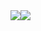 <div style="display: flex; flex-direction: row;">
    <!-- GitHub Stats -->
    <a href="https://github.com/dattphan15/github-readme-stats">
      <img src="https://github-readme-stats.vercel.app/api?username=dattphan15&show_icons=true&theme=dark" />
    </a>
    <!-- Top Langs -->
    <a href="https://github.com/dattphan15/github-readme-stats">
      <img src="https://github-stats-six-beta.vercel.app/api/top-langs/?username=dattphan15&langs_count=8&layout=compact&theme=dark" />
    </a>
</div>


<!--
**dattphan15/dattphan15** is a ✨ _special_ ✨ repository because its `README.md` (this file) appears on your GitHub profile.

Here are some ideas to get you started:

- 🔭 I’m currently working on ...
- 🌱 I’m currently learning ...
- 👯 I’m looking to collaborate on ...
- 🤔 I’m looking for help with ...
- 💬 Ask me about ...
- 📫 How to reach me: ...
- 😄 Pronouns: ...
- ⚡ Fun fact: ...
-->

